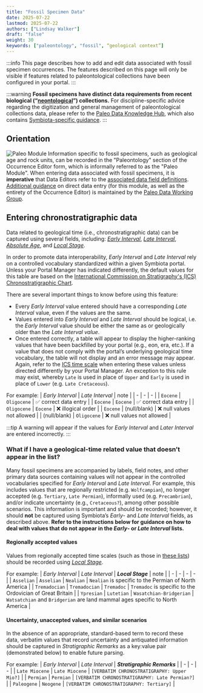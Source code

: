 ```yaml
---
title: "Fossil Specimen Data"
date: 2025-07-22
lastmod: 2025-07-22
authors: ["Lindsay Walker"]
draft: "false"
weight: 30
keywords: ["paleontology", "fossil", “geological context”]
---
```


:::info
This page describes how to add and edit data associated with fossil specimen occurrences. The features described on this page will only be visible if features related to paleontological collections have been configured in your portal.
:::

:::warning
**Fossil specimens have distinct data requirements from recent biological (“[neontological](https://www.merriam-webster.com/dictionary/neontology)”) collections.** For discipline-specific advice regarding the digitization and general management of paleontological collections data, please refer to the [Paleo Data Knowledge Hub](https://paleo-data.github.io/knowledge-hub/), which also contains [Symbiota-specific guidance](https://paleo-data.github.io/knowledge-hub/topics?topic=symbiota).
:::

## Orientation

![Paleo Module](/img/occeditor_paleo.png)
Information specific to fossil specimens, such as geological age and rock units, can be recorded in the "Paleontology" section of the Occurrence Editor form, which is informally referred to as the "Paleo Module". When entering data associated with fossil specimens, it is **imperative** that Data Editors refer to the [associated data field definitions](/docs/Editor_Guide/Editing_Searching_Records/symbiota_data_fields#paleontology). [Additional guidance](https://paleo-data.github.io/knowledge-hub/how-to-guides/manage-data-about-specimens-using-symbiota) on direct data entry (for this module, as well as the entirety of the Occurrence Editor) is maintained by the [Paleo Data Working Group](https://paleo-data.github.io/knowledge-hub/community/about-pdwg).

## Entering chronostratigraphic data
Data related to geological time (i.e., chronostratigraphic data) can be captured using several fields, including: _[Early Interval](/docs/Editor_Guide/Editing_Searching_Records/symbiota_data_fields#early-interval-and-late-interval)_, _[Late Interval](/docs/Editor_Guide/Editing_Searching_Records/symbiota_data_fields#early-interval-and-late-interval)_, _[Absolute Age](/docs/Editor_Guide/Editing_Searching_Records/symbiota_data_fields#absolute-age)_, and _[Local Stage](/docs/Editor_Guide/Editing_Searching_Records/symbiota_data_fields#local-stage)_.

In order to promote data interoperability, _Early Interval_ and _Late Interval_ rely on a controlled vocabulary standardized within a given Symbiota portal. Unless your Portal Manager has indicated differently, the default values for this table are based on the [International Commission on Stratigraphy's (ICS) Chronostratigraphic Chart](https://stratigraphy.org/chart).

There are several important things to know before using this feature:
- Every _Early Interval_ value entered should have a corresponding _Late Interval_ value, even if the values are the same.
- Values entered into _Early Interval_ and _Late Interval_ should be logical, i.e. the _Early Interval_ value should be either the same as or geologically older than the _Late Interval value_.
- Once entered correctly, a table will appear to display the higher-ranking values that have been backfilled by your portal (e.g., eon, era, etc.). If a value that does not comply with the portal’s underlying geological time vocabulary, the table will not display and an error message may appear.
Again, refer to the [ICS time scale](https://stratigraphy.org/chart) when entering these values unless directed differently by your Portal Manager. An exception to this rule may exist, whereby `Late` is used in place of `Upper` and `Early` is used in place of `Lower` (e.g. `Late Cretaceous`). 

For example:
| _Early Interval_ | _Late Interval_ | note |
| - | - | - |
| `Eocene` | `Oligocene` | ✅ correct data entry |
| `Eocene` | `Eocene` | ✅ correct data entry |
| `Oligocene` | `Eocene` | ❌ illogical order |
| `Eocene` | (null/blank) | ❌ null values not allowed |
| (null/blank) | `Oligocene` | ❌ null values not allowed |

:::tip
A warning will appear if the values for _Early Interval_ and _Later Interval_ are entered incorrectly.
:::

### What if I have a geological-time related value that doesn’t appear in the list?
Many fossil specimens are accompanied by labels, field notes, and other primary data sources containing values will not appear in the controlled vocabularies specified for _Early Interval_ and _Late Interval_. For example, this includes values that are regionally restricted (e.g. `Wolfcampian`), no longer accepted (e.g. `Tertiary`, `Late Permian`), informally used (e.g. `Precambrian`), and/or indicate uncertainty (e.g., `Cretaceous?`), among other possible scenarios. This information is important and should be recorded; however, it should **not** be captured using Symbiota’s _Early_- and _Late Interval_ fields, as described above. **Refer to the instructions below for guidance on how to deal with values that do not appear in the _Early_- or _Late Interval_ lists.**

#### Regionally accepted values
Values from regionally accepted time scales (such as those in [these lists](https://paleobiodb.org/classic/displayTimescale?type=list)) should be recorded using _[Local Stage](https://docs.symbiota.org/docs/Editor_Guide/Editing_Searching_Records/symbiota_data_fields#local-stage)_.

For example:
| _Early Interval_ | _Late Interval_ | **_Local Stage_** |  note |
| - | - | - | - |
| `Asselian` | `Asselian` | `Nealian` | `Nealian` is specific to the Permian of North America |
| `Tremadocian` | `Tremadocian` | `Tremadoc` | `Tremadoc` is specific to the Ordovician of Great Britain |
| `Ypresian` | `Lutetian` | `Wasatchian-Bridgerian` | `Watsatchian` and `Bridgerian` are land mammal ages specific to North America |

#### Uncertainty, unaccepted values, and similar scenarios
In the absence of an appropriate, standard-based term to record these data, verbatim values that record uncertainty and antiquated information should be captured in _Stratigraphic Remarks_ as a key:value pair (demonstrated below) to enable future parsing.

For example:
| _Early Interval_ | _Late Interval_ | **_Stratigraphic Remarks_** |
| - | - | - |
| `Late Miocene` | `Late Miocene` | `[VERBATIM CHRONOSTRATIGRAPHY: Upper Mio?]` |
| `Permian` | `Permian` | `[VERBATIM CHRONOSTRATIGRAPHY: Late Permian?]` |
| `Paleogene` | `Neogene` | `[VERBATIM CHRONOSTRATIGRAPHY: Tertiary]` |








